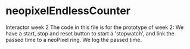 # neopixelEndlessCounter
Interactor week 2
The code in this file is for the prototype of week 2: We have a start, stop and reset button to start a 'stopwatch', and link the passed time to a neoPixel ring. We log the passed time.
